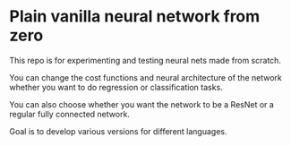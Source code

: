 # Plain vanilla neural network from zero

This repo is for experimenting and testing neural nets made from scratch.

You can change the cost functions and neural architecture of the network whether you want to do regression or classification tasks. 

You can also choose whether you want the network to be a ResNet or a regular fully connected network.

Goal is to develop various versions for different languages.
